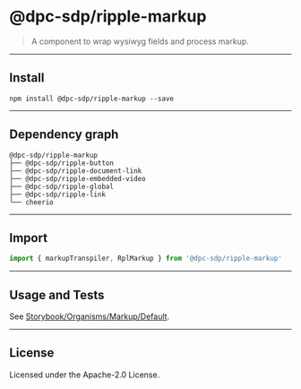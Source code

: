 <!-- GENERATED_DOCS -->
# @dpc-sdp/ripple-markup

> A component to wrap wysiwyg fields and process markup.

--------------------------------------------------------------------------------

## Install

```shell
npm install @dpc-sdp/ripple-markup --save
```

--------------------------------------------------------------------------------

## Dependency graph

```shell
@dpc-sdp/ripple-markup
├── @dpc-sdp/ripple-button
├── @dpc-sdp/ripple-document-link
├── @dpc-sdp/ripple-embedded-video
├── @dpc-sdp/ripple-global
├── @dpc-sdp/ripple-link
└── cheerio
```

--------------------------------------------------------------------------------

## Import

```js
import { markupTranspiler, RplMarkup } from '@dpc-sdp/ripple-markup'
```

--------------------------------------------------------------------------------

## Usage and Tests

See [Storybook/Organisms/Markup/Default](https://ripple.sdp.vic.gov.au/?path=/story/organisms-markup--default).

--------------------------------------------------------------------------------

## License

Licensed under the Apache-2.0 License.

<!-- /GENERATED_DOCS -->
